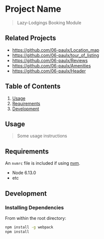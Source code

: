 # Project Name

> Lazy-Lodgings Booking Module

## Related Projects

  - https://github.com/06-paulx/Location_map
  - https://github.com/06-paulx/tour_of_listing
  - https://github.com/06-paulx/Reviews
  - https://github.com/06-paulx/Amenities
  - https://github.com/06-paulx/Header

## Table of Contents

1. [Usage](#Usage)
1. [Requirements](#requirements)
1. [Development](#development)

## Usage

> Some usage instructions

## Requirements

An `nvmrc` file is included if using [nvm](https://github.com/creationix/nvm).

- Node 6.13.0
- etc

## Development

### Installing Dependencies

From within the root directory:

```sh
npm install -g webpack
npm install
```

